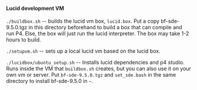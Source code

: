 #### Lucid development VM

``./buildbox.sh`` -- builds the lucid vm box, ``lucid.box``. Put a copy bf-sde-9.5.0.tgz in this directory beforehand to build a box that can compile and run P4. Else, the box will just run the lucid interpreter. The box may take 1-2 hours to build.

``./setupvm.sh`` -- sets up a local lucid vm based on the lucid box.

``./lucidbox/ubuntu_setup.sh`` -- Installs lucid dependencies and p4 studio. Runs inside the VM that ``buildbox.sh`` creates, but you can also use it on your own vm or server. Put ``bf-sde-9.5.0.tgz`` and ``set_sde.bash`` in the same directory to install bf-sde-9.5.0 in ``~``.